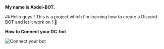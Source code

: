 **My name is Aodel-BOT.**

##Hello guys ! This is a project which i'm learning how to create a Discord-BOT and let it work on ! 🐺

**How to Connect your DC-bot**

![Connect your bot](https://i.postimg.cc/MZdKsGDq/To-Readme-Connect-DC-Bot.png)
